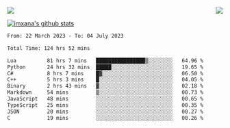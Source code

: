 <p>
  <a href="https://count.getloli.com/"><img src="https://count.getloli.com/get/@xana.readme?theme=moebooru-h"></a>
  <img src="https://weather-icon.journeyad.repl.co/@hangzhou?v=1" align="right">
</p>


<a href="https://github.com/imxana"><img align="center" src="https://github-readme-stats.vercel.app/api?username=imxana&show_icons=true&include_all_commits=true&hide_border=tru&custom_title=imxana%27s%20Github%20Stats" alt="imxana's github stats" /></a> 

<!--START_SECTION:waka-->

```txt
From: 22 March 2023 - To: 04 July 2023

Total Time: 124 hrs 52 mins

Lua          81 hrs 7 mins   ████████████████▒░░░░░░░░   64.96 %
Python       24 hrs 32 mins  █████░░░░░░░░░░░░░░░░░░░░   19.65 %
C#           8 hrs 7 mins    █▓░░░░░░░░░░░░░░░░░░░░░░░   06.50 %
C++          5 hrs 3 mins    █░░░░░░░░░░░░░░░░░░░░░░░░   04.05 %
Binary       2 hrs 43 mins   ▓░░░░░░░░░░░░░░░░░░░░░░░░   02.18 %
Markdown     54 mins         ▒░░░░░░░░░░░░░░░░░░░░░░░░   00.73 %
JavaScript   48 mins         ░░░░░░░░░░░░░░░░░░░░░░░░░   00.65 %
TypeScript   25 mins         ░░░░░░░░░░░░░░░░░░░░░░░░░   00.35 %
JSON         20 mins         ░░░░░░░░░░░░░░░░░░░░░░░░░   00.27 %
C            19 mins         ░░░░░░░░░░░░░░░░░░░░░░░░░   00.26 %
```

<!--END_SECTION:waka-->
